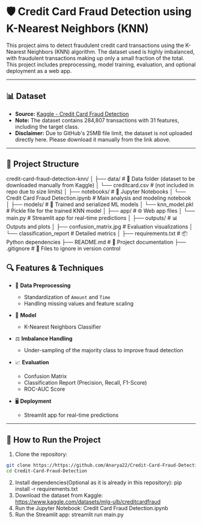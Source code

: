 # 🛡️ Credit Card Fraud Detection using K-Nearest Neighbors (KNN)

This project aims to detect fraudulent credit card transactions using the K-Nearest Neighbors (KNN) algorithm. The dataset used is highly imbalanced, with fraudulent transactions making up only a small fraction of the total. This project includes preprocessing, model training, evaluation, and optional deployment as a web app.

---

## 📊 Dataset

- **Source:** [Kaggle - Credit Card Fraud Detection](https://www.kaggle.com/datasets/mlg-ulb/creditcardfraud)
- **Note:** The dataset contains 284,807 transactions with 31 features, including the target class.
- **Disclaimer:** Due to GitHub's 25MB file limit, the dataset is not uploaded directly here. Please download it manually from the link above.

---

## 📁 Project Structure

credit-card-fraud-detection-knn/
│
├── data/                          # 💾 Data folder (dataset to be downloaded manually from Kaggle)
│   └── creditcard.csv            # (not included in repo due to size limits)
│
├── notebooks/                     # 📓 Jupyter Notebooks
│   └── Credit Card Fraud Detection.ipynb     # Main analysis and modeling notebook
│
├── models/                        # 🤖 Trained and serialized ML models
│   └── knn_model.pkl             # Pickle file for the trained KNN model
│
├── app/                           # 🌐 Web app files
│   └── main.py          # Streamlit app for real-time predictions
│
├── outputs/                       # 📊 Outputs and plots
│   ├── confusion_matrix.jpg      # Evaluation visualizations
│   └── classification_report # Detailed metrics
│
├── requirements.txt               # 📦 Python dependencies
├── README.md                      # 📘 Project documentation
├── .gitignore                     # 🚫 Files to ignore in version control



## 🔍 Features & Techniques

- 📌 **Data Preprocessing**  
  - Standardization of `Amount` and `Time`
  - Handling missing values and feature scaling

- 🧠 **Model**  
  - K-Nearest Neighbors Classifier

- ⚖️ **Imbalance Handling**  
  - Under-sampling of the majority class to improve fraud detection

- 📈 **Evaluation**  
  - Confusion Matrix  
  - Classification Report (Precision, Recall, F1-Score)  
  - ROC-AUC Score

- 🖥️ **Deployment**  
  - Streamlit app for real-time predictions

---

## 🚀 How to Run the Project

1. Clone the repository:

```bash
git clone https://https://github.com/Anarya22/Credit-Card-Fraud-Detection.git
cd Credit-Card-Fraud-Detection
```
2. Install dependencies(Optional as it is already in this repository): pip install -r requirements.txt
3. Download the dataset from Kaggle: https://www.kaggle.com/datasets/mlg-ulb/creditcardfraud
4. Run the Jupyter Notebook: Credit Card Fraud Detection.ipynb
5. Run the Streamlit app: streamlit run main.py
